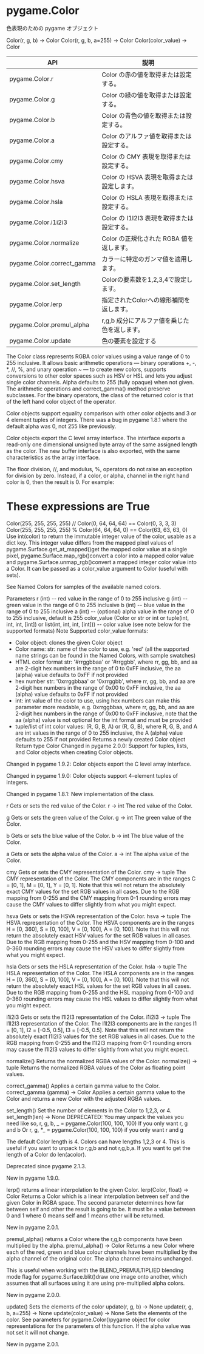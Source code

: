 # pygame.Color

色表現のための pygame オブジェクト

Color(r, g, b) -> Color
Color(r, g, b, a=255) -> Color
Color(color_value) -> Color

|            API             |                     説明                     |
| -------------------------- | -------------------------------------------- |
| pygame.Color.r             | Color の赤の値を取得または設定する。         |
| pygame.Color.g             | Color の緑の値を取得または設定する。         |
| pygame.Color.b             | Color の青色の値を取得または設定する。       |
| pygame.Color.a             | Color のアルファ値を取得または設定する。     |
| pygame.Color.cmy           | Color の CMY 表現を取得または設定する。      |
| pygame.Color.hsva          | Color の HSVA 表現を取得または設定します。   |
| pygame.Color.hsla          | Color の HSLA 表現を取得または設定する。     |
| pygame.Color.i1i2i3        | Color の I1I2I3 表現を取得または設定する。   |
| pygame.Color.normalize     | Color の正規化された RGBA 値を返します。     |
| pygame.Color.correct_gamma | カラーに特定のガンマ値を適用します。         |
| pygame.Color.set_length    | Colorの要素数を1,2,3,4で設定します。         |
| pygame.Color.lerp          | 指定されたColorへの線形補間を返します。      |
| pygame.Color.premul_alpha  | r,g,b 成分にアルファ値を乗じた色を返します。 |
| pygame.Color.update        | 色の要素を設定する                           |

The Color class represents RGBA color values using a value range of 0 to 255 inclusive. It allows basic arithmetic operations — binary operations +, -, *, //, %, and unary operation ~ — to create new colors, supports conversions to other color spaces such as HSV or HSL and lets you adjust single color channels. Alpha defaults to 255 (fully opaque) when not given. The arithmetic operations and correct_gamma() method preserve subclasses. For the binary operators, the class of the returned color is that of the left hand color object of the operator.

Color objects support equality comparison with other color objects and 3 or 4 element tuples of integers. There was a bug in pygame 1.8.1 where the default alpha was 0, not 255 like previously.

Color objects export the C level array interface. The interface exports a read-only one dimensional unsigned byte array of the same assigned length as the color. The new buffer interface is also exported, with the same characteristics as the array interface.

The floor division, //, and modulus, %, operators do not raise an exception for division by zero. Instead, if a color, or alpha, channel in the right hand color is 0, then the result is 0. For example:

# These expressions are True
Color(255, 255, 255, 255) // Color(0, 64, 64, 64) == Color(0, 3, 3, 3)
Color(255, 255, 255, 255) % Color(64, 64, 64, 0) == Color(63, 63, 63, 0)
Use int(color) to return the immutable integer value of the color, usable as a dict key. This integer value differs from the mapped pixel values of pygame.Surface.get_at_mapped()get the mapped color value at a single pixel, pygame.Surface.map_rgb()convert a color into a mapped color value and pygame.Surface.unmap_rgb()convert a mapped integer color value into a Color. It can be passed as a color_value argument to Color (useful with sets).

See Named Colors for samples of the available named colors.

Parameters
r (int) -- red value in the range of 0 to 255 inclusive
g (int) -- green value in the range of 0 to 255 inclusive
b (int) -- blue value in the range of 0 to 255 inclusive
a (int) -- (optional) alpha value in the range of 0 to 255 inclusive, default is 255
color_value (Color or str or int or tuple(int, int, int, [int]) or list(int, int, int, [int])) --
color value (see note below for the supported formats)
Note
Supported color_value formats:
- Color object: clones the given Color object
- Color name: str: name of the color to use, e.g. 'red' (all the supported name strings can be found in the Named Colors, with sample swatches)
- HTML color format str: '#rrggbbaa' or '#rrggbb', where rr, gg, bb, and aa are 2-digit hex numbers in the range of 0 to 0xFF inclusive, the aa (alpha) value defaults to 0xFF if not provided
- hex number str: '0xrrggbbaa' or '0xrrggbb', where rr, gg, bb, and aa are 2-digit hex numbers in the range of 0x00 to 0xFF inclusive, the aa (alpha) value defaults to 0xFF if not provided
- int: int value of the color to use, using hex numbers can make this parameter more readable, e.g. 0xrrggbbaa, where rr, gg, bb, and aa are 2-digit hex numbers in the range of 0x00 to 0xFF inclusive, note that the aa (alpha) value is not optional for the int format and must be provided
- tuple/list of int color values: (R, G, B, A) or (R, G, B), where R, G, B, and A are int values in the range of 0 to 255 inclusive, the A (alpha) value defaults to 255 if not provided
Returns
a newly created Color object
Return type
Color
Changed in pygame 2.0.0: Support for tuples, lists, and Color objects when creating Color objects.

Changed in pygame 1.9.2: Color objects export the C level array interface.

Changed in pygame 1.9.0: Color objects support 4-element tuples of integers.

Changed in pygame 1.8.1: New implementation of the class.

r
Gets or sets the red value of the Color.
r -> int
The red value of the Color.


g
Gets or sets the green value of the Color.
g -> int
The green value of the Color.


b
Gets or sets the blue value of the Color.
b -> int
The blue value of the Color.


a
Gets or sets the alpha value of the Color.
a -> int
The alpha value of the Color.


cmy
Gets or sets the CMY representation of the Color.
cmy -> tuple
The CMY representation of the Color. The CMY components are in the ranges C = [0, 1], M = [0, 1], Y = [0, 1]. Note that this will not return the absolutely exact CMY values for the set RGB values in all cases. Due to the RGB mapping from 0-255 and the CMY mapping from 0-1 rounding errors may cause the CMY values to differ slightly from what you might expect.


hsva
Gets or sets the HSVA representation of the Color.
hsva -> tuple
The HSVA representation of the Color. The HSVA components are in the ranges H = [0, 360], S = [0, 100], V = [0, 100], A = [0, 100]. Note that this will not return the absolutely exact HSV values for the set RGB values in all cases. Due to the RGB mapping from 0-255 and the HSV mapping from 0-100 and 0-360 rounding errors may cause the HSV values to differ slightly from what you might expect.


hsla
Gets or sets the HSLA representation of the Color.
hsla -> tuple
The HSLA representation of the Color. The HSLA components are in the ranges H = [0, 360], S = [0, 100], V = [0, 100], A = [0, 100]. Note that this will not return the absolutely exact HSL values for the set RGB values in all cases. Due to the RGB mapping from 0-255 and the HSL mapping from 0-100 and 0-360 rounding errors may cause the HSL values to differ slightly from what you might expect.


i1i2i3
Gets or sets the I1I2I3 representation of the Color.
i1i2i3 -> tuple
The I1I2I3 representation of the Color. The I1I2I3 components are in the ranges I1 = [0, 1], I2 = [-0.5, 0.5], I3 = [-0.5, 0.5]. Note that this will not return the absolutely exact I1I2I3 values for the set RGB values in all cases. Due to the RGB mapping from 0-255 and the I1I2I3 mapping from 0-1 rounding errors may cause the I1I2I3 values to differ slightly from what you might expect.


normalize()
Returns the normalized RGBA values of the Color.
normalize() -> tuple
Returns the normalized RGBA values of the Color as floating point values.


correct_gamma()
Applies a certain gamma value to the Color.
correct_gamma (gamma) -> Color
Applies a certain gamma value to the Color and returns a new Color with the adjusted RGBA values.


set_length()
Set the number of elements in the Color to 1,2,3, or 4.
set_length(len) -> None
DEPRECATED: You may unpack the values you need like so, r, g, b, _ = pygame.Color(100, 100, 100) If you only want r, g and b Or r, g, *_ = pygame.Color(100, 100, 100) if you only want r and g

The default Color length is 4. Colors can have lengths 1,2,3 or 4. This is useful if you want to unpack to r,g,b and not r,g,b,a. If you want to get the length of a Color do len(acolor).

Deprecated since pygame 2.1.3.

New in pygame 1.9.0.


lerp()
returns a linear interpolation to the given Color.
lerp(Color, float) -> Color
Returns a Color which is a linear interpolation between self and the given Color in RGBA space. The second parameter determines how far between self and other the result is going to be. It must be a value between 0 and 1 where 0 means self and 1 means other will be returned.

New in pygame 2.0.1.


premul_alpha()
returns a Color where the r,g,b components have been multiplied by the alpha.
premul_alpha() -> Color
Returns a new Color where each of the red, green and blue colour channels have been multiplied by the alpha channel of the original color. The alpha channel remains unchanged.

This is useful when working with the BLEND_PREMULTIPLIED blending mode flag for pygame.Surface.blit()draw one image onto another, which assumes that all surfaces using it are using pre-multiplied alpha colors.

New in pygame 2.0.0.


update()
Sets the elements of the color
update(r, g, b) -> None
update(r, g, b, a=255) -> None
update(color_value) -> None
Sets the elements of the color. See parameters for pygame.Color()pygame object for color representations for the parameters of this function. If the alpha value was not set it will not change.

New in pygame 2.0.1.



